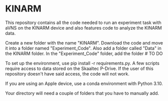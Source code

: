 # KINARM
This repository contains all the code needed to run an experiment task with aVNS on the KINARM device and also features code to analyze the KINARM data.

Create a new folder with the name "KINARM". Download the code and move it into a folder named "Experiment_Code". Also add a folder called "Data" in the KINARM folder. In the "Experiment_Code" folder, add the folder # TO DO

To set up the environment, use pip install -r requirements.py. A few scripts require access to data stored on the Skaaltec P-Drive. If the user of this repository doesn't have said access, the code will not work.

If you are using an Apple device, use a conda environment with Python 3.10.

Your directory will need a couple of folders that you have to manually add. 
